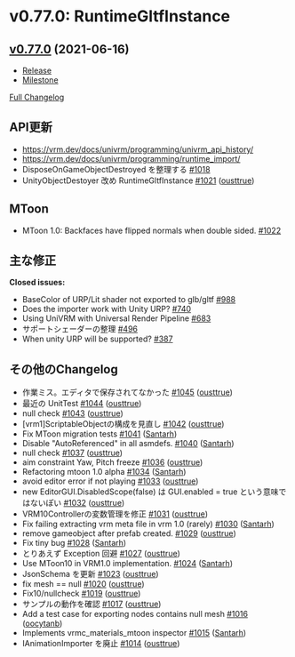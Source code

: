 # v0.77.0: RuntimeGltfInstance

## [v0.77.0](https://github.com/matonnet/UniVRM/tree/v0.77.0) (2021-06-16)

* [Release](https://github.com/matonnet/UniVRM/releases/tag/v0.77.0)
* [Milestone](https://github.com/matonnet/UniVRM/milestone/39?closed=1)

[Full Changelog](https://github.com/matonnet/UniVRM/compare/v0.76.0...v0.77.0)

## API更新

- https://vrm.dev/docs/univrm/programming/univrm_api_history/
- https://vrm.dev/docs/univrm/programming/runtime_import/
- DisposeOnGameObjectDestroyed を整理する [\#1018](https://github.com/matonnet/UniVRM/issues/1018)
- UnityObjectDestoyer 改め RuntimeGltfInstance [\#1021](https://github.com/matonnet/UniVRM/pull/1021) ([ousttrue](https://github.com/ousttrue))

## MToon
- MToon 1.0: Backfaces have flipped normals when double sided. [\#1022](https://github.com/matonnet/UniVRM/issues/1022)

## 主な修正

**Closed issues:**

- BaseColor of URP/Lit shader not exported to glb/gltf [\#988](https://github.com/matonnet/UniVRM/issues/988)
- Does the importer work with Unity URP? [\#740](https://github.com/matonnet/UniVRM/issues/740)
- Using UniVRM with Universal Render Pipeline [\#683](https://github.com/matonnet/UniVRM/issues/683)
- サポートシェーダーの整理 [\#496](https://github.com/matonnet/UniVRM/issues/496)
- When unity URP  will be supported? [\#387](https://github.com/matonnet/UniVRM/issues/387)

## その他のChangelog

- 作業ミス。エディタで保存されてなかった [\#1045](https://github.com/matonnet/UniVRM/pull/1045) ([ousttrue](https://github.com/ousttrue))
- 最近の UnitTest [\#1044](https://github.com/matonnet/UniVRM/pull/1044) ([ousttrue](https://github.com/ousttrue))
- null check [\#1043](https://github.com/matonnet/UniVRM/pull/1043) ([ousttrue](https://github.com/ousttrue))
- \[vrm1\]ScriptableObjectの構成を見直し [\#1042](https://github.com/matonnet/UniVRM/pull/1042) ([ousttrue](https://github.com/ousttrue))
- Fix MToon migration tests [\#1041](https://github.com/matonnet/UniVRM/pull/1041) ([Santarh](https://github.com/Santarh))
- Disable "AutoReferenced" in all asmdefs. [\#1040](https://github.com/matonnet/UniVRM/pull/1040) ([Santarh](https://github.com/Santarh))
- null check [\#1037](https://github.com/matonnet/UniVRM/pull/1037) ([ousttrue](https://github.com/ousttrue))
- aim constraint Yaw, Pitch freeze [\#1036](https://github.com/matonnet/UniVRM/pull/1036) ([ousttrue](https://github.com/ousttrue))
- Refactoring mtoon 1.0 alpha [\#1034](https://github.com/matonnet/UniVRM/pull/1034) ([Santarh](https://github.com/Santarh))
- avoid editor error if not playing [\#1033](https://github.com/matonnet/UniVRM/pull/1033) ([ousttrue](https://github.com/ousttrue))
- new EditorGUI.DisabledScope\(false\) は GUI.enabled = true という意味ではないぽい [\#1032](https://github.com/matonnet/UniVRM/pull/1032) ([ousttrue](https://github.com/ousttrue))
- VRM10Controllerの変数管理を修正 [\#1031](https://github.com/matonnet/UniVRM/pull/1031) ([ousttrue](https://github.com/ousttrue))
- Fix failing extracting vrm meta file in vrm 1.0 \(rarely\) [\#1030](https://github.com/matonnet/UniVRM/pull/1030) ([Santarh](https://github.com/Santarh))
- remove gameobject after prefab created. [\#1029](https://github.com/matonnet/UniVRM/pull/1029) ([ousttrue](https://github.com/ousttrue))
- Fix tiny bug [\#1028](https://github.com/matonnet/UniVRM/pull/1028) ([Santarh](https://github.com/Santarh))
- とりあえず Exception 回避 [\#1027](https://github.com/matonnet/UniVRM/pull/1027) ([ousttrue](https://github.com/ousttrue))
- Use MToon10 in VRM1.0 implementation. [\#1024](https://github.com/matonnet/UniVRM/pull/1024) ([Santarh](https://github.com/Santarh))
- JsonSchema を更新 [\#1023](https://github.com/matonnet/UniVRM/pull/1023) ([ousttrue](https://github.com/ousttrue))
- fix mesh == null [\#1020](https://github.com/matonnet/UniVRM/pull/1020) ([ousttrue](https://github.com/ousttrue))
- Fix10/nullcheck [\#1019](https://github.com/matonnet/UniVRM/pull/1019) ([ousttrue](https://github.com/ousttrue))
- サンプルの動作を確認 [\#1017](https://github.com/matonnet/UniVRM/pull/1017) ([ousttrue](https://github.com/ousttrue))
- Add a test case for exporting nodes contains null mesh [\#1016](https://github.com/matonnet/UniVRM/pull/1016) ([oocytanb](https://github.com/oocytanb))
- Implements vrmc\_materials\_mtoon inspector [\#1015](https://github.com/matonnet/UniVRM/pull/1015) ([Santarh](https://github.com/Santarh))
- IAnimationImporter を廃止 [\#1014](https://github.com/matonnet/UniVRM/pull/1014) ([ousttrue](https://github.com/ousttrue))
